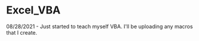 # Excel_VBA
08/28/2021 - Just started to teach myself VBA. I'll be uploading any macros that I create. 
